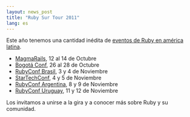 ```yaml
---
layout: news_post
title: "Ruby Sur Tour 2011"
lang: es
---
```


Este año tenemos una cantidad inédita de [eventos de Ruby en américa
latina][1].

* [MagmaRails][2], 12 al 14 de Octubre
* [Bogotá Conf][3], 26 al 28 de Octubre
* [RubyConf Brasil][4], 3 y 4 de Noviembre
* [StarTechConf][5], 4 y 5 de Noviembre
* [RubyConf Argentina][6], 8 y 9 de Noviembre
* [RubyConf Uruguay][7], 11 y 12 de Noviembre

Los invitamos a unirse a la gira y a conocer más sobre Ruby y su
comunidad.



[1]: http://tour.rubysur.org/ 
[2]: http://www.magmarails.com/ 
[3]: http://www.bogotaconf.co/ 
[4]: http://www.rubyconf.com.br/ 
[5]: http://www.startechconf.com/ 
[6]: http://rubyconfargentina.org/ 
[7]: http://www.rubyconfuruguay.org/ 
